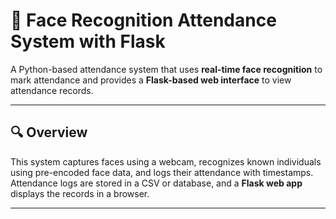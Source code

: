 # 👤 Face Recognition Attendance System with Flask

A Python-based attendance system that uses **real-time face recognition** to mark attendance and provides a **Flask-based web interface** to view attendance records.

---

## 🔍 Overview

This system captures faces using a webcam, recognizes known individuals using pre-encoded face data, and logs their attendance with timestamps. Attendance logs are stored in a CSV or database, and a **Flask web app** displays the records in a browser.

---
